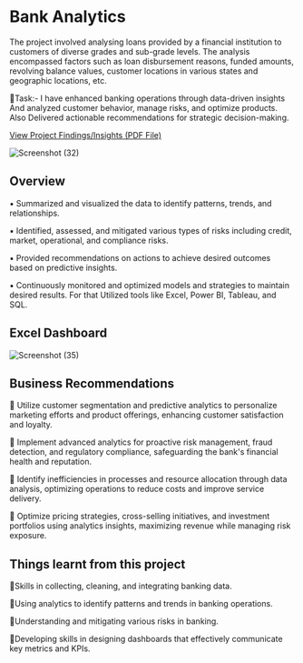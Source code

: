 # Bank Analytics
The project involved analysing loans provided by a financial institution to customers of diverse grades and sub-grade levels. The analysis encompassed factors such as loan disbursement reasons, funded amounts, revolving balance values, customer locations in various states and geographic locations, etc.

🌟Task:- I have enhanced banking operations through data-driven insights And analyzed customer behavior, manage risks, and optimize products. Also Delivered actionable recommendations for strategic decision-making.

[View Project Findings/Insights (PDF File)](https://drive.google.com/file/d/1B017PVTa1yh83Nl43o6wqGDvz0BCSbSg/view?usp=drive_link)

![Screenshot (32)](https://github.com/shraddhasangave99/E-commerce_Analytics/assets/153710836/0bcfc1a3-64a3-4edf-bdb7-c79bcd95587e)

## Overview

▪️ Summarized and visualized the data to identify patterns, trends, and relationships.

▪️ Identified, assessed, and mitigated various types of risks including credit, market, operational, and compliance risks.

▪️ Provided recommendations on actions to achieve desired outcomes based on predictive insights.

▪️ Continuously monitored and optimized models and strategies to maintain desired results. For that Utilized tools like Excel, Power BI, Tableau, and SQL.

## Excel Dashboard

![Screenshot (35)](https://github.com/shraddhasangave99/E-commerce_Analytics/assets/153710836/64084027-0140-4b9a-9309-65509b8b8f4e)

## Business Recommendations

📌 Utilize customer segmentation and predictive analytics to personalize marketing efforts and product offerings, enhancing customer satisfaction and loyalty.

📌 Implement advanced analytics for proactive risk management, fraud detection, and regulatory compliance, safeguarding the bank's financial health and reputation.

📌 Identify inefficiencies in processes and resource allocation through data analysis, optimizing operations to reduce costs and improve service delivery.

📌 Optimize pricing strategies, cross-selling initiatives, and investment portfolios using analytics insights, maximizing revenue while managing risk exposure.

## Things learnt from this project

🔹Skills in collecting, cleaning, and integrating banking data.

🔹Using analytics to identify patterns and trends in banking operations.

🔹Understanding and mitigating various risks in banking.

🔹Developing skills in designing dashboards that effectively communicate key metrics and KPIs.



